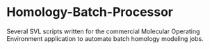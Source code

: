 Homology-Batch-Processor
========================

Several SVL scripts written for the commercial Molecular Operating Environment application to automate batch homology modeling jobs.
